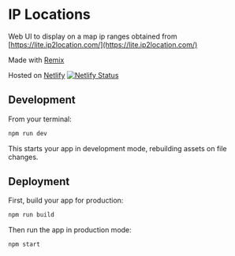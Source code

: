 # IP Locations

Web UI to display on a map ip ranges obtained from [https://lite.ip2location.com/](https://lite.ip2location.com/)

Made with [Remix](https://remix.run)

Hosted on [Netlify](https://iplocations.breincorporation.com) [![Netlify Status](https://api.netlify.com/api/v1/badges/5b71d238-1d22-4ab6-9c7e-82014ebb0bea/deploy-status)](https://app.netlify.com/sites/ip2location/deploys)

## Development

From your terminal:

```sh
npm run dev
```

This starts your app in development mode, rebuilding assets on file changes.

## Deployment

First, build your app for production:

```sh
npm run build
```

Then run the app in production mode:

```sh
npm start
```
